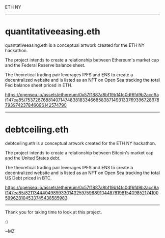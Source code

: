 ETH NY
_________________________________________________________________________________________________________________________________________________________

# quantitativeeasing.eth

quantativeeasing.eth is a conceptual artwork created for the ETH NY hackathon.

The project intends to create a relationship between Ethereum's market cap and the Federal Reserve balance sheet.

The theoretical trading pair leverages IPFS and ENS to create a decentralized website and is listed as an NFT on Open Sea tracking the total Fed balance sheet priced in ETH.

https://opensea.io/assets/ethereum/0x57f1887a8bf19b14fc0df6fd9b2acc9af147ea85/75372676881407147483818334668583871493133769396728978793974237846096142574790

_________________________________________________________________________________________________________________________________________________________

# debtceiling.eth

debtceiling.eth is a conceptual artwork created for the ETH NY hackathon.

The project intends to create a relationship between Bitcoin's market cap and the United States debt.

The theoretical trading pair leverages IPFS and ENS to create a decentralized website and is listed as an NFT on Open Sea tracking the total US Debt priced in BTC.

https://opensea.io/assets/ethereum/0x57f1887a8bf19b14fc0df6fd9b2acc9af147ea85/82113444049899330143259759689104487619815409852174100599628104533745438585983

_________________________________________________________________________________________________________________________________________________________

Thank you for taking time to look at this project. 

:)

~MZ
